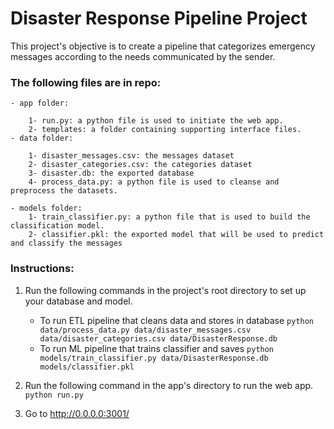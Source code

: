 # Disaster Response Pipeline Project

This project's objective is to create a pipeline that categorizes emergency messages according to the needs communicated by the sender.

### The following files are in repo:

    - app folder:
    
        1- run.py: a python file is used to initiate the web app.
        2- templates: a folder containing supporting interface files.
    - data folder:
    
        1- disaster_messages.csv: the messages dataset
        2- disaster_categories.csv: the categories dataset
        3- disaster.db: the exported database
        4- process_data.py: a python file is used to cleanse and preprocess the datasets.
        
    - models folder:
        1- train_classifier.py: a python file that is used to build the classification model.
        2- classifier.pkl: the exported model that will be used to predict and classify the messages

### Instructions:
1. Run the following commands in the project's root directory to set up your database and model.

    - To run ETL pipeline that cleans data and stores in database
        `python data/process_data.py data/disaster_messages.csv data/disaster_categories.csv data/DisasterResponse.db`
    - To run ML pipeline that trains classifier and saves
        `python models/train_classifier.py data/DisasterResponse.db models/classifier.pkl`

2. Run the following command in the app's directory to run the web app.
    `python run.py`

3. Go to http://0.0.0.0:3001/
